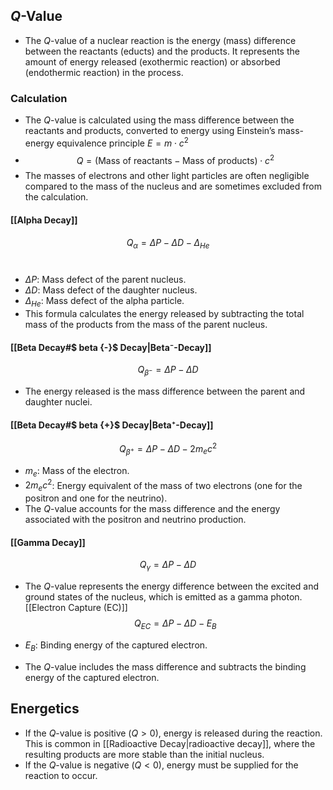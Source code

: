
## $Q$-Value
- The $Q$-value of a nuclear reaction is the energy (mass) difference between the reactants (educts) and the products. It represents the amount of energy released (exothermic reaction) or absorbed (endothermic reaction) in the process.
### Calculation
- The $Q$-value is calculated using the mass difference between the reactants and products, converted to energy using Einstein’s mass-energy equivalence principle $E=m\cdot c^{2}$
- $$Q=(\text{Mass of reactants}-\text{Mass of products})\cdot c^{2}$$
- The masses of electrons and other light particles are often negligible compared to the mass of the nucleus and are sometimes excluded from the calculation.
#### [[Alpha Decay]]
$$Q_{\alpha}=\Delta P - \Delta D - \Delta_{He}$$​
- $\Delta P$: Mass defect of the parent nucleus.
- $\Delta D$: Mass defect of the daughter nucleus.
- $\Delta_{He}$​: Mass defect of the alpha particle.
- This formula calculates the energy released by subtracting the total mass of the products from the mass of the parent nucleus.
#### [[Beta Decay#$ beta {-}$ Decay|Beta⁻-Decay]]
$$Q_{\beta^{-}}=\Delta P - \Delta D$$
- The energy released is the mass difference between the parent and daughter nuclei.
#### [[Beta Decay#$ beta {+}$ Decay|Beta⁺-Decay]]
$$Q_{\beta^{+}}= \Delta P - \Delta D -2m_{e}c^{2}$$

- $m_{e}$​: Mass of the electron.
- $2m_{e}c^{2}$: Energy equivalent of the mass of two electrons (one for the positron and one for the neutrino).
- The $Q$-value accounts for the mass difference and the energy associated with the positron and neutrino production.
#### [[Gamma Decay]]
$$Q_{\gamma}=\Delta P - \Delta D$$
- The $Q$-value represents the energy difference between the excited and ground states of the nucleus, which is emitted as a gamma photon.
[[Electron Capture (EC)]]
$$Q_{EC}=\Delta P - \Delta D - E_B$$

- $E_{B}$​: Binding energy of the captured electron.
- The $Q$-value includes the mass difference and subtracts the binding energy of the captured electron.

## Energetics
- If the $Q$-value is positive ($Q>0$), energy is released during the reaction. This is common in [[Radioactive Decay|radioactive decay]], where the resulting products are more stable than the initial nucleus.
- If the $Q$-value is negative ($Q<0)$, energy must be supplied for the reaction to occur.